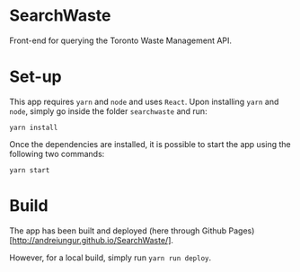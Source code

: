 # SearchWaste

Front-end for querying the Toronto Waste Management API.

# Set-up

This app requires `yarn` and `node` and uses `React`. Upon installing `yarn` and `node`, simply go  inside the folder `searchwaste` and run: 
```
yarn install
```

Once the dependencies are installed, it is possible to start the app using the following two commands:
```
yarn start
```

# Build

The app has been built and deployed (here through Github Pages)[http://andreiungur.github.io/SearchWaste/].

However, for a local build, simply run `yarn run deploy`.
